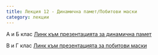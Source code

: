 ```yaml
---
title: Лекция 12 - Динамична памет/Побитови маски
category: лекции
---
```

A и Б клас
[Линк към презентацията за динамична памет](https://docs.google.com/presentation/d/1UY1PWQDPMwTYUTFyWVVwbn0irq1ZeGUnQvgidkFS7V0/edit?usp=sharing)

В и Г клас
[Линк към презентацията за побитови маски](https://docs.google.com/presentation/d/1Ewegu04XNaiLmrG6m_FV0WCfmhWfHt2f6RyeGc0Nhy0/edit?usp=sharing)
